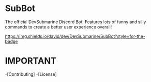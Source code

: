 # SubBot

The official DevSubmarine Discord Bot!
Features lots of funny and silly commands to create a better user experience overall!

https://img.shields.io/david/dev/DevSubmarine/SubBot?style=for-the-badge

# IMPORTANT
-[Contributing]
-[License]
